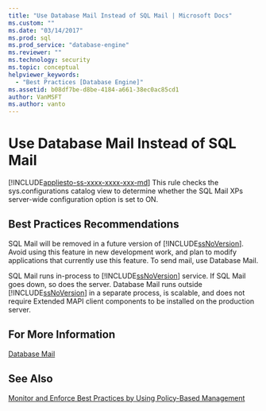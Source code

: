 ```yaml
---
title: "Use Database Mail Instead of SQL Mail | Microsoft Docs"
ms.custom: ""
ms.date: "03/14/2017"
ms.prod: sql
ms.prod_service: "database-engine"
ms.reviewer: ""
ms.technology: security
ms.topic: conceptual
helpviewer_keywords: 
  - "Best Practices [Database Engine]"
ms.assetid: b08df7be-d8be-4184-a661-38ec0ac85cd1
author: VanMSFT
ms.author: vanto
---
```

# Use Database Mail Instead of SQL Mail
[!INCLUDE[appliesto-ss-xxxx-xxxx-xxx-md](../../includes/appliesto-ss-xxxx-xxxx-xxx-md.md)]
  This rule checks the sys.configurations catalog view to determine whether the SQL Mail XPs server-wide configuration option is set to ON.  
  
## Best Practices Recommendations  
 SQL Mail will be removed in a future version of [!INCLUDE[ssNoVersion](../../includes/ssnoversion-md.md)]. Avoid using this feature in new development work, and plan to modify applications that currently use this feature. To send mail, use Database Mail.  
  
 SQL Mail runs in-process to [!INCLUDE[ssNoVersion](../../includes/ssnoversion-md.md)] service. If SQL Mail goes down, so does the server. Database Mail runs outside [!INCLUDE[ssNoVersion](../../includes/ssnoversion-md.md)] in a separate process, is scalable, and does not require Extended MAPI client components to be installed on the production server.  
  
## For More Information  
 [Database Mail](../../relational-databases/database-mail/database-mail.md)  
  
## See Also  
 [Monitor and Enforce Best Practices by Using Policy-Based Management](../../relational-databases/policy-based-management/monitor-and-enforce-best-practices-by-using-policy-based-management.md)  
  
  
